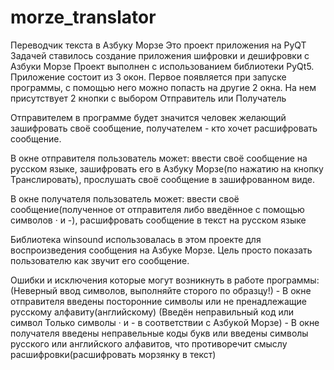 # morze_translator
Переводчик текста в Азбуку Морзе
Это проект приложения на PyQT
Задачей ставилось создание приложения шифровки и дешифровки с Азбуки Морзе
Проект выполнен с использованием библиотеки PyQt5. Приложение состоит из
3 окон. Первое появляется при запуске программы, с помощью него можно попасть
на другие 2 окна. На нем присутствует 2 кнопки с выбором Отправитель или Получатель

Отправителем в программе будет значится человек желающий зашифровать своё
сообщение, получателем - кто хочет расшифровать сообщение.

В окне отправителя пользователь может: ввести своё сообщение на русском языке,
зашифровать его в Азбуку Морзе(по нажатию на кнопку Транслировать), прослушать
своё сообщение в зашифрованном виде.

В окне получателя пользователь может: ввести своё сообщение(полученное от
отправителя либо введённое с помощью символов · и -), расшифровать сообщение в
текст на русском языке

Библиотека winsound использовалась в этом проекте для воспроизведения сообщения
на Азбуке Морзе. Цель просто показать пользователю как звучит его сообщение.

Ошибки и исключения которые могут возникнуть в работе программы:
    (Неверный ввод символов, выполняйте сторого по образцу!) - В окне отправителя
введены посторонние символы или не пренадлежащие русскому алфавиту(английскому)
    (Введён неправильный код или символ
     Только символы · и - в соответствии с Азбукой Морзе) - В окне получателя
введены неправельные коды букв или введены символы русского или английского
алфавитов, что противоречит смыслу расшифровки(расшифровать морзянку в текст)
